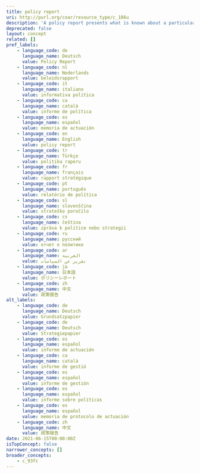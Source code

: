 ```yaml
---
title: policy report
uri: http://purl.org/coar/resource_type/c_186u
description: 'A policy report presents what is known about a particular issue or problem. It assembles facts and evidence to help readers understand complex issues and form a response. It might aim to be neutral, or it might aim to persuade readers in a particular direction. [Source: https://www.uow.edu.au/student/learning-co-op/assessments/policy-report/#]'
deprecated: false
layout: concept
related: []
pref_labels:
    - language_code: de
      language_name: Deutsch
      value: Policy Report
    - language_code: nl
      language_name: Nederlands
      value: beleidsrapport
    - language_code: it
      language_name: italiano
      value: informativa politica
    - language_code: ca
      language_name: català
      value: informe de política
    - language_code: es
      language_name: español
      value: memoria de actuación
    - language_code: en
      language_name: English
      value: policy report
    - language_code: tr
      language_name: Türkçe
      value: politika raporu
    - language_code: fr
      language_name: français
      value: rapport stratégique
    - language_code: pt
      language_name: português
      value: relatório de política
    - language_code: sl
      language_name: slovenščina
      value: strateško poročilo
    - language_code: cs
      language_name: čeština
      value: zpráva k politice nebo strategii
    - language_code: ru
      language_name: русский
      value: отчет о политике
    - language_code: ar
      language_name: العربية
      value: تقرير عن السياسات
    - language_code: ja
      language_name: 日本語
      value: ポリシーレポート
    - language_code: zh
      language_name: 中文
      value: 政策报告
alt_labels:
    - language_code: de
      language_name: Deutsch
      value: Grundsatzpapier
    - language_code: de
      language_name: Deutsch
      value: Strategiepapier
    - language_code: es
      language_name: español
      value: informe de actuación
    - language_code: ca
      language_name: català
      value: informe de gestió
    - language_code: es
      language_name: español
      value: informe de gestión
    - language_code: es
      language_name: español
      value: informe sobre políticas
    - language_code: es
      language_name: español
      value: memoria de protocolo de actuación
    - language_code: zh
      language_name: 中文
      value: 政策報告
date: 2021-06-15T00:00:00Z
isTopConcept: false
narrower_concepts: []
broader_concepts:
    - c_93fc
---
```


